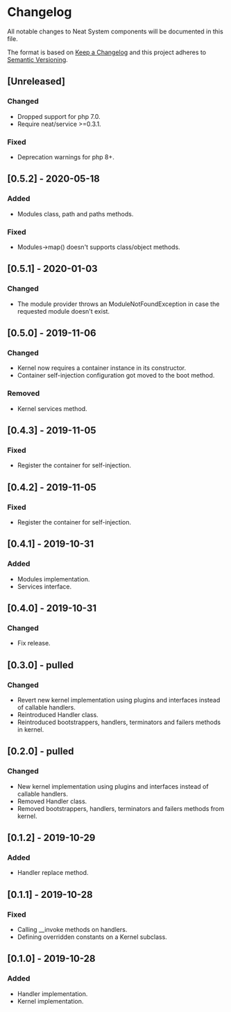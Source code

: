 # Changelog
All notable changes to Neat System components will be documented in this file.

The format is based on [Keep a Changelog](https://keepachangelog.com/en/1.0.0/)
and this project adheres to [Semantic Versioning](https://semver.org/spec/v2.0.0.html).

## [Unreleased]
### Changed
- Dropped support for php 7.0.
- Require neat/service >=0.3.1.
### Fixed
- Deprecation warnings for php 8+.

## [0.5.2] - 2020-05-18
### Added
- Modules class, path and paths methods.
### Fixed
- Modules->map() doesn't supports class/object methods.

## [0.5.1] - 2020-01-03
### Changed
- The module provider throws an ModuleNotFoundException in case the requested module doesn't exist.

## [0.5.0] - 2019-11-06
### Changed
- Kernel now requires a container instance in its constructor.
- Container self-injection configuration got moved to the boot method.

### Removed
- Kernel services method.

## [0.4.3] - 2019-11-05
### Fixed
- Register the container for self-injection.

## [0.4.2] - 2019-11-05
### Fixed
- Register the container for self-injection.

## [0.4.1] - 2019-10-31
### Added
- Modules implementation.
- Services interface.

## [0.4.0] - 2019-10-31
### Changed
- Fix release.

## [0.3.0] - pulled
### Changed
- Revert new kernel implementation using plugins and interfaces instead of callable handlers.
- Reintroduced Handler class.
- Reintroduced bootstrappers, handlers, terminators and failers methods in kernel.

## [0.2.0] - pulled
### Changed
- New kernel implementation using plugins and interfaces instead of callable handlers.
- Removed Handler class.
- Removed bootstrappers, handlers, terminators and failers methods from kernel.

## [0.1.2] - 2019-10-29
### Added
- Handler replace method.

## [0.1.1] - 2019-10-28
### Fixed
- Calling __invoke methods on handlers.
- Defining overridden constants on a Kernel subclass.

## [0.1.0] - 2019-10-28
### Added
- Handler implementation.
- Kernel implementation.
